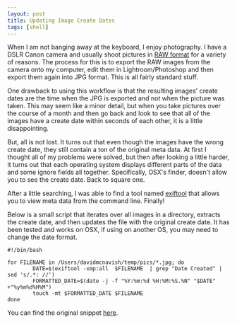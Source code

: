 ```yaml
---
layout: post
title: Updating Image Create Dates
tags: [shell]
---
```


When I am not banging away at the keyboard, I enjoy photography. I have a DSLR Canon camera and usually shoot pictures in [RAW format](https://en.wikipedia.org/wiki/Raw_image_format) for a variety of reasons. The process for this is to export the RAW images from the camera onto my computer, edit them in Lightroom/Photoshop and then export them again into JPG format. This is all fairly standard stuff. 

One drawback to using this workflow is that the resulting images' create dates are the time when the JPG is exported and not when the picture was taken. This may seem like a minor detail, but when you take pictures over the course of a month and then go back and look to see that all of the images have a create date within seconds of each other, it is a little disappointing. 

But, all is not lost. It turns out that even though the images have the wrong create date, they still contain a ton of the original meta data. At first I thought all of my problems were solved, but then after looking a little harder, it turns out that each operating system displays different parts of the data and some ignore fields all together. Specifically, OSX's finder, doesn't allow you to see the create date. Back to square one.

After a little searching, I was able to find a tool named [exiftool](https://www.sno.phy.queensu.ca/~phil/exiftool/) that allows you to view meta data from the command line. Finally!

Below is a small script that iterates over all images in a directory, extracts the create date, and then updates the file with the original create date. It has been tested and works on OSX, if using on another OS, you may need to change the date format.

```shell
#!/bin/bash

for FILENAME in /Users/davidmcnavish/temp/pics/*.jpg; do
        DATE=$(exiftool -xmp:all  $FILENAME  | grep "Date Created" | sed 's/.*: //')
        FORMATTED_DATE=$(date -j -f "%Y:%m:%d %H:%M:%S.%N" "$DATE" +"%y%m%d%H%M")
        touch -mt $FORMATTED_DATE $FILENAME
done
```

You can find the original snippet [here](https://gist.github.com/dmcnavish/f88cd002b01f732ae27ed1b21afd674d).